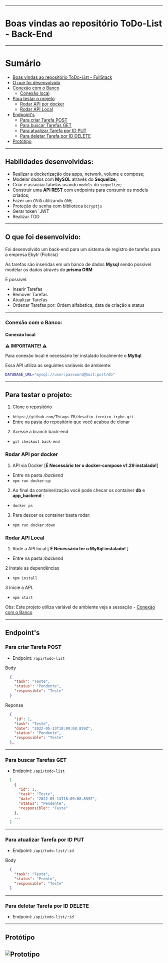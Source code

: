 
---

# Boas vindas ao repositório ToDo-List - Back-End <a name="boas-vindas-ao-repositório-todo-list"></a>

---

# Sumário

- [Boas vindas ao repositório ToDo-List - FullStack](#boas-vindas-ao-repositório-todo-list)
- [O que foi desenvolvido](#o-que-foi-desenvolvido)
- [Conexão com o Banco](#conexao-db)
  - [Conexão local](#conexao-local)
- [Para testar o projeto](#testar-o-projeto)
  - [Rodar API por docker](#via-docker)
  - [Rodar API Local](#via-local)
- [Endpoint's](#endpoint)
  - [Para criar Tarefa POST](#task-post)
  - [Para buscar Tarefas GET](#task-get)
  - [Para atualizar Tarefa por ID PUT](#task-put)
  - [Para deletar Tarefa por ID DELETE](#task-delte)
- [Protótipo](#prototipo)

---

## Habilidades desenvolvidas: <a name="habilidades"></a>

 - Realizar a dockerização dos apps, network, volume e compose;
 - Modelar dados com **MySQL** através do **Sequelize**;
 - Criar e associar tabelas usando `models` do `sequelize`;
 - Construir uma **API REST** com endpoints para consumir os models criados;
 - Fazer um `CRUD` utilizando `ORM`;
 - Proteção de senha com biblioteca `bcryptjs`
 - Gerar token `JWT
 - Realizar TDD

---

## O que foi desenvolvido: <a name="o-que-foi-desenvolvido"></a>

  Foi desenvolvido um back-end para um sistema de registro de tarefas para a empresa Ebytr (Fictícia)

  As tarefas são inseridas em um banco de dados **Mysql** sendo possível modelar os dados através do **prisma ORM**

  É possível:
   - Inserir Tarefas
   - Remover Tarefas
   - Atualizar Tarefas
   - Ordenar Tarefas por: Ordem alfabetica, data de criação e status

---

### Conexão com o Banco: <a name="conexao-db"></a>

#### Conexão local <a name="conexao-local"></a>

**⚠️ IMPORTANTE! ⚠️**

Para conexão local é necessário ter instalado localmente o **MySql**

Essa API utiliza as seguintes variáveis de ambiente:

```sh
DATABASE_URL="mysql://user:password@host:port/db"
```

---

## Para testar o projeto: <a name="testar-o-projeto"></a>

1. Clone o repositório
  * `https://github.com/Thiago-FR/desafio-tecnico-trybe.git`.
  * Entre na pasta do repositório que você acabou de clonar

2. Acesse a branch back-end
  * `git checkout back-end`

### Rodar API por docker <a name="via-docker"></a>

1. API via Docker [**É Necessário ter o docker-compose v1.29 instalado!**]
  * Entre na pasta */backend*
  * `npm run docker:up`

2. Ao final da containerização você pode checar os container **db** e **app_backend** :
  * `docker ps`

3. Para descer os container basta rodar:
  * `npm run docker:down`

### Rodar API Local <a name="via-local"></a>

1. Rode a API local [ **É Necessário ter o MySql instalado!** ]
  * Entre na pasta */backend*

2 Instale as dependências
  * `npm install`

3 Inicie a API.
  * `npm start`

Obs: Este projeto utiliza variável de ambiente veja a sessação - [Conexão com o Banco](#conexao-db)

---

## Endpoint's <a name="endpoint"></a>

### Para criar Tarefa POST <a name="task-post"></a>

* Endpoint: `/api/todo-list`

Body
```json
  { 
    "task": "Teste",
    "status": "Pendente",
    "responsible": "Teste"
  }
 ```

Reponse
```json
  {
    "id": 1,
    "task": "Teste",
    "date": "2022-05-13T18:09:08.859Z",
    "status": "Pendente",
    "responsible": "Teste"
  },
```
---

### Para buscar Tarefas GET <a name="task-get"></a>

* Endpoint: `/api/todo-list`

```json
  [
    {
      "id": 1,
      "task": "Teste",
      "date": "2022-05-13T18:09:08.859Z",
      "status": "Pendente",
      "responsible": "Teste"
    },
    ...
  ]
```
---

### Para atualizar Tarefa por ID PUT <a name="task-put"></a>

* Endpoint: `/api/todo-list/:id`

Body
```json
  {
    "task": "Teste",
    "status": "Pronto",
    "responsible": "Teste"
  }
```
---

### Para deletar Tarefa por ID DELETE <a name="task-delete"></a>

* Endpoint: `/api/todo-list/:id`

---

## Protótipo <a name="prototipo"></a>
![Prototipo]()
---
